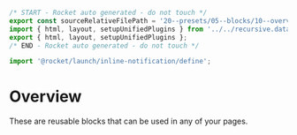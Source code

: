```js server
/* START - Rocket auto generated - do not touch */
export const sourceRelativeFilePath = '20--presets/05--blocks/10--overview.rocket.md';
import { html, layout, setupUnifiedPlugins } from '../../recursive.data.js';
export { html, layout, setupUnifiedPlugins };
/* END - Rocket auto generated - do not touch */

import '@rocket/launch/inline-notification/define';
```

# Overview

These are reusable blocks that can be used in any of your pages.
